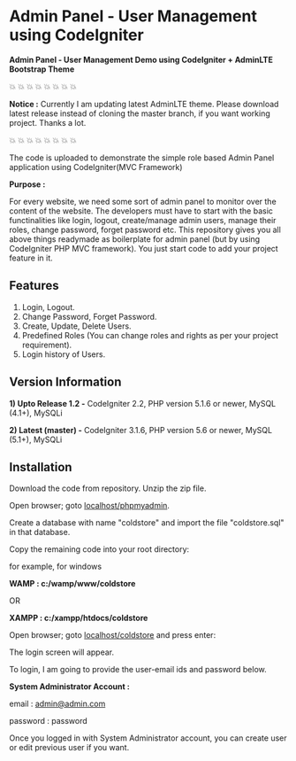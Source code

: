 # Admin Panel - User Management using CodeIgniter
**Admin Panel - User Management Demo using CodeIgniter + AdminLTE Bootstrap Theme**

:boom: :boom: :boom: :boom: :boom: :boom: :boom: :boom: 

**Notice :** Currently I am updating latest AdminLTE theme. Please download latest release instead of cloning the master branch, if you want working project. Thanks a lot.

:boom: :boom: :boom: :boom: :boom: :boom: :boom: :boom: 

The code is uploaded to demonstrate the simple role based Admin Panel application using CodeIgniter(MVC Framework)

**Purpose :**

For every website, we need some sort of admin panel to monitor over the content of the website. The developers must have to start with the basic functinalities like login, logout, create/manage admin users, manage their roles, change password, forget password etc. This repository gives you all above things readymade as boilerplate for admin panel (but by using CodeIgniter PHP MVC framework). You just start code to add your project feature in it.

## Features
1. Login, Logout.
2. Change Password, Forget Password.
3. Create, Update, Delete Users.
4. Predefined Roles (You can change roles and rights as per your project requirement).
3. Login history of Users.


## Version Information
**1) Upto Release 1.2 -** CodeIgniter 2.2, PHP version 5.1.6 or newer, MySQL (4.1+), MySQLi
    
**2) Latest (master) -** CodeIgniter 3.1.6, PHP version 5.6 or newer, MySQL (5.1+), MySQLi

## Installation

Download the code from repository.
Unzip the zip file.

Open browser; goto [localhost/phpmyadmin](http://localhost/phpmyadmin).

Create a database with name "coldstore" and import the file "coldstore.sql" in that database.

Copy the remaining code into your root directory:

for example, for windows

**WAMP : c:/wamp/www/coldstore**

OR

**XAMPP : c:/xampp/htdocs/coldstore**

Open browser; goto [localhost/coldstore](http://localhost/coldstore) and press enter:

The login screen will appear.

To login, I am going to provide the user-email ids and password below.

**System Administrator Account :**

email : admin@admin.com

password : password


Once you logged in with System Administrator account, you can create user or edit previous user if you want.

